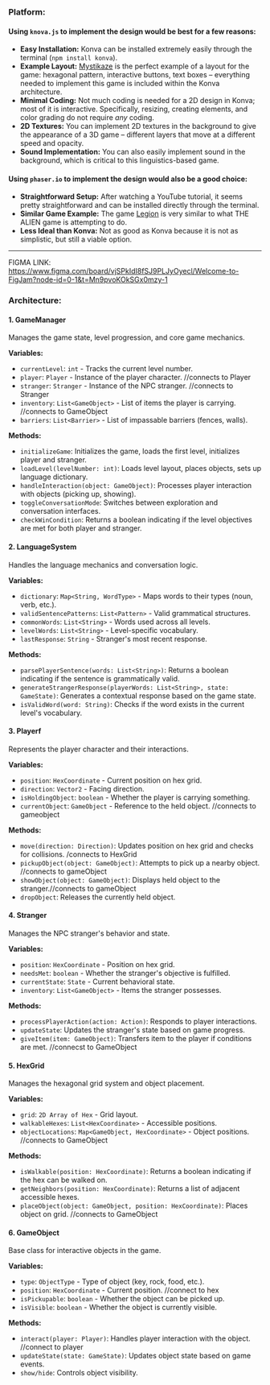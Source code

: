 ### Platform:

#### Using `knova.js` to implement the design would be best for a few reasons:
- **Easy Installation:** Konva can be installed extremely easily through the terminal (`npm install konva`).
- **Example Layout:** [Mystikaze](https://mystikaze.com/) is the perfect example of a layout for the game: hexagonal pattern, interactive buttons, text boxes – everything needed to implement this game is included within the Konva architecture.
- **Minimal Coding:** Not much coding is needed for a 2D design in Konva; most of it is interactive. Specifically, resizing, creating elements, and color grading do not require *any* coding.
- **2D Textures:** You can implement 2D textures in the background to give the appearance of a 3D game – different layers that move at a different speed and opacity.
- **Sound Implementation:** You can also easily implement sound in the background, which is critical to this linguistics-based game.

#### Using `phaser.io` to implement the design would also be a good choice:
- **Straightforward Setup:** After watching a YouTube tutorial, it seems pretty straightforward and can be installed directly through the terminal.
- **Similar Game Example:** The game [Legion](https://phaser.io/news/2024/10/legion) is very similar to what THE ALIEN game is attempting to do.
- **Less Ideal than Konva:** Not as good as Konva because it is not as simplistic, but still a viable option.

---
FIGMA LINK: https://www.figma.com/board/vjSPkIdI8fSJ9PLJyOyecl/Welcome-to-FigJam?node-id=0-1&t=Mn9pvoKOkSGx0mzy-1


### Architecture:

#### 1. **GameManager**
Manages the game state, level progression, and core game mechanics.

**Variables:**
- `currentLevel`: `int` - Tracks the current level number.
- `player`: `Player` - Instance of the player character. //connects to Player
- `stranger`: `Stranger` - Instance of the NPC stranger. //connects to Stranger
- `inventory`: `List<GameObject>` - List of items the player is carrying. //connects to GameObject
- `barriers`: `List<Barrier>` - List of impassable barriers (fences, walls).

**Methods:**
- `initializeGame`: Initializes the game, loads the first level, initializes player and stranger.
- `loadLevel(levelNumber: int)`: Loads level layout, places objects, sets up language dictionary.
- `handleInteraction(object: GameObject)`: Processes player interaction with objects (picking up, showing).
- `toggleConversationMode`: Switches between exploration and conversation interfaces.
- `checkWinCondition`: Returns a boolean indicating if the level objectives are met for both player and stranger.

#### 2. **LanguageSystem**
Handles the language mechanics and conversation logic.

**Variables:**
- `dictionary`: `Map<String, WordType>` - Maps words to their types (noun, verb, etc.).
- `validSentencePatterns`: `List<Pattern>` - Valid grammatical structures.
- `commonWords`: `List<String>` - Words used across all levels.
- `levelWords`: `List<String>` - Level-specific vocabulary.
- `lastResponse`: `String` - Stranger's most recent response.

**Methods:**
- `parsePlayerSentence(words: List<String>)`: Returns a boolean indicating if the sentence is grammatically valid.
- `generateStrangerResponse(playerWords: List<String>, state: GameState)`: Generates a contextual response based on the game state.
- `isValidWord(word: String)`: Checks if the word exists in the current level's vocabulary.

#### 3. **Player**f
Represents the player character and their interactions.

**Variables:**
- `position`: `HexCoordinate` - Current position on hex grid.
- `direction`: `Vector2` - Facing direction.
- `isHoldingObject`: `boolean` - Whether the player is carrying something.
- `currentObject`: `GameObject` - Reference to the held object. //connects to gameobject

**Methods:**
- `move(direction: Direction)`: Updates position on hex grid and checks for collisions. /connects to HexGrid
- `pickupObject(object: GameObject)`: Attempts to pick up a nearby object. //connects to gameObject
- `showObject(object: GameObject)`: Displays held object to the stranger.//connects to gameObject
- `dropObject`: Releases the currently held object.

#### 4. **Stranger**
Manages the NPC stranger's behavior and state.

**Variables:**
- `position`: `HexCoordinate` - Position on hex grid.
- `needsMet`: `boolean` - Whether the stranger's objective is fulfilled.
- `currentState`: `State` - Current behavioral state.
- `inventory`: `List<GameObject>` - Items the stranger possesses.

**Methods:**
- `processPlayerAction(action: Action)`: Responds to player interactions.
- `updateState`: Updates the stranger's state based on game progress.
- `giveItem(item: GameObject)`: Transfers item to the player if conditions are met. //connecst to GameObject

#### 5. **HexGrid**
Manages the hexagonal grid system and object placement.

**Variables:**
- `grid`: `2D Array of Hex` - Grid layout.
- `walkableHexes`: `List<HexCoordinate>` - Accessible positions.
- `objectLocations`: `Map<GameObject, HexCoordinate>` - Object positions. //connects to GameObject

**Methods:**
- `isWalkable(position: HexCoordinate)`: Returns a boolean indicating if the hex can be walked on.
- `getNeighbors(position: HexCoordinate)`: Returns a list of adjacent accessible hexes.
- `placeObject(object: GameObject, position: HexCoordinate)`: Places object on grid. //connects to GameObject

#### 6. **GameObject**
Base class for interactive objects in the game.

**Variables:**
- `type`: `ObjectType` - Type of object (key, rock, food, etc.).
- `position`: `HexCoordinate` - Current position. //connect to hex
- `isPickupable`: `boolean` - Whether the object can be picked up.
- `isVisible`: `boolean` - Whether the object is currently visible.

**Methods:**
- `interact(player: Player)`: Handles player interaction with the object. //connect to player
- `updateState(state: GameState)`: Updates object state based on game events.
- `show/hide`: Controls object visibility.

